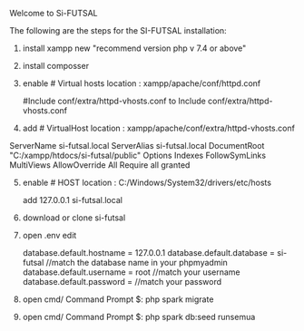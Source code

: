 Welcome to Si-FUTSAL

The following are the steps for the SI-FUTSAL installation:
1. install xampp new "recommend version php v 7.4 or above"

2. install composser

3. enable # Virtual hosts
	location : xampp/apache/conf/httpd.conf

	#Include conf/extra/httpd-vhosts.conf  to  Include conf/extra/httpd-vhosts.conf 


4. add # VirtualHost
	location : xampp/apache/conf/extra/httpd-vhosts.conf
	
	
<VirtualHost si-futsal.local:80>
	ServerName si-futsal.local
	ServerAlias si-futsal.local
	DocumentRoot "C:/xampp/htdocs/si-futsal/public"
	<Directory "C:/xampp/htdocs/si-futsal/public">
	    Options Indexes FollowSymLinks MultiViews
	    AllowOverride All
	    Require all granted
	</Directory>
</VirtualHost>




5. enable # HOST
	location : C:/Windows/System32/drivers/etc/hosts
	
	add
	127.0.0.1 si-futsal.local


6. download or clone si-futsal 
7. open .env
	edit 

	database.default.hostname = 127.0.0.1
 	database.default.database = si-futsal //match the database name in your phpmyadmin
 	database.default.username = root  //match your username
 	database.default.password =       //match your password


8. open cmd/ Command Prompt $: php spark migrate
9. open cmd/ Command Prompt $: php spark db:seed runsemua





